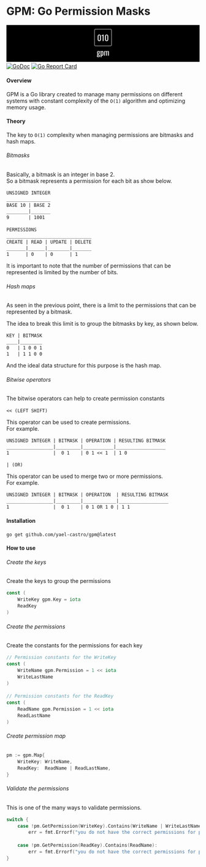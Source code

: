 # GPM: Go Permission Masks 

![banner](docs/banner.svg)
[![GoDoc](http://img.shields.io/badge/go-documentation-blue.svg)](https://pkg.go.dev/github.com/yael-castro/gpm)
[![Go Report Card](https://goreportcard.com/badge/github.com/yael-castro/gpm)](https://goreportcard.com/report/github.com/yael-castro/gpm)


#### Overview
GPM is a Go library created to manage many permissions on different systems with constant complexity
of the `O(1)` algorithm and optimizing memory usage.

#### Theory

The key to `O(1)` complexity when managing permissions are bitmasks and hash maps.

###### Bitmasks

Basically, a bitmask is an integer in base 2.<br>
So a bitmask represents a permission for each bit as show below.

```
UNSIGNED INTEGER
________________
BASE 10 | BASE 2
________|_______
9       | 1001

PERMISSIONS           
_______________________________
CREATE | READ | UPDATE | DELETE
_______|______|________|_______
1      | 0    | 0      | 1
```
It is important to note that the number of permissions that can be represented is limited by the number of bits.

###### Hash maps
As seen in the previous point, there is a limit to the permissions that can be
represented by a bitmask.

The idea to break this limit is to group the bitmasks by key, as shown below.

```
KEY | BITMASK
____|________
0   | 1 0 0 1
1   | 1 1 0 0
```
And the ideal data structure for this purpose is the hash map.

###### Bitwise operators
The bitwise operators can help to create permission constants

`<< (LEFT SHIFT)`

This operator can be used to create permissions.<br>
For example.

```
UNSIGNED INTEGER | BITMASK | OPERATION | RESULTING BITMASK
_________________|_________|___________|__________________
1                |  0 1    | 0 1 << 1  | 1 0
```

`| (OR)`

This operator can be used to merge two or more permissions.<br>
For example.

```
UNSIGNED INTEGER | BITMASK | OPERATION  | RESULTING BITMASK 
_________________|_________|____________|__________________
1                |  0 1    | 0 1 OR 1 0 | 1 1
```

#### Installation

```shell
go get github.com/yael-castro/gpm@latest
```

#### How to use
###### Create the keys
Create the keys to group the permissions
```go
const (
    WriteKey gpm.Key = iota
    ReadKey
)
```

###### Create the permissions
Create the constants for the permissions for each key

```go
// Permission constants for the WriteKey
const (
    WriteName gpm.Permission = 1 << iota
    WriteLastName
)

// Permission constants for the ReadKey
const (
    ReadName gpm.Permission = 1 << iota
    ReadLastName
)
```

###### Create permission map
```go
pm := gpm.Map{
    WriteKey: WriteName,
    ReadKey:  ReadName | ReadLastName,
}
```

###### Validate the permissions
This is one of the many ways to validate permissions.
```go
switch {
    case !pm.GetPermission(WriteKey).Contains(WriteName | WriteLastName):
        err = fmt.Errorf("you do not have the correct permissions for permission group '%d'", WriteKey)

    case !pm.GetPermission(ReadKey).Contains(ReadName):
        err = fmt.Errorf("you do not have the correct permissions for permission group '%d'", ReadKey)
}
```